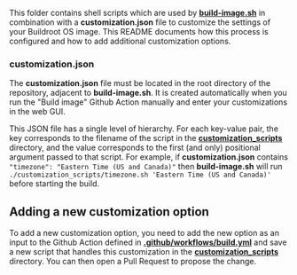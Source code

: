 This folder contains shell scripts which are used by **[build-image.sh](/build-image.sh)** in combination with a **customization.json** file to customize the settings of your Buildroot OS image. This README documents how this process is configured and how to add additional customization options.

### customization.json

The **customization.json** file must be located in the root directory of the repository, adjacent to **build-image.sh**. It is created automatically when you run the "Build image" Github Action manually and enter your customizations in the web GUI.

This JSON file has a single level of hierarchy. For each key-value pair, the key corresponds to the filename of the script in the **[customization_scripts](/customization_scripts)** directory, and the value corresponds to the first (and only) positional argument passed to that script. For example, if **customization.json** contains `"timezone": "Eastern Time (US and Canada)"` then **build-image.sh** will run `./customization_scripts/timezone.sh 'Eastern Time (US and Canada)'` before starting the build.

## Adding a new customization option

To add a new customization option, you need to add the new option as an input to the Github Action defined in **[.github/workflows/build.yml](/.github/workflows/build.yml)** and save a new script that handles this customization in the **[customization_scripts](/customization_scripts)** directory. You can then open a Pull Request to propose the change.
